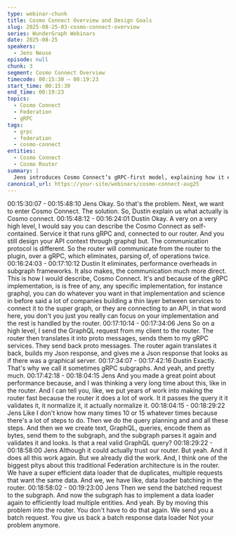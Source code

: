 ```yaml
---
type: webinar-chunk
title: Cosmo Connect Overview and Design Goals
slug: 2025-08-25-03-cosmo-connect-overview
series: WunderGraph Webinars
date: 2025-08-25
speakers:
  - Jens Neuse
episode: null
chunk: 3
segment: Cosmo Connect Overview
timecode: 00:15:30 – 00:19:23
start_time: 00:15:30
end_time: 00:19:23
topics:
  - Cosmo Connect
  - Federation
  - gRPC
tags:
  - grpc
  - federation
  - cosmo-connect
entities:
  - Cosmo Connect
  - Cosmo Router
summary: |
  Jens introduces Cosmo Connect’s gRPC-first model, explaining how it eliminates redundant parsing, improves batching, and simplifies federation workflows. This section positions Connect as a pragmatic alternative to GraphQL-only subgraphs.
canonical_url: https://your-site/webinars/cosmo-connect-aug25
---
```



00:15:30:07 - 00:15:48:10
Jens
Okay. So that's the problem. Next, we want to enter Cosmo Connect. The solution. So, Dustin
explain us what actually is Cosmo connect.
00:15:48:12 - 00:16:24:01
Dustin
Okay. A very on a very high level, I would say you can describe the Cosmo Connect as
self-contained. Service it that runs gRPC and, connected to our router. And you still design your
API context through graphql but. The communication protocol is different. So the router will
communicate from the router to the plugin, over a gRPC, which eliminates, parsing of, of
operations twice.
00:16:24:03 - 00:17:10:12
Dustin
It eliminates, performance overheads in subgraph frameworks. It also makes, the
communication much more direct. This is how I would describe, Cosmo Connect. It's and
because of the gRPC implementation, is is free of any, any specific implementation, for instance
graphql, you can do whatever you want in that implementation and science in before said a lot
of companies building a thin layer between services to connect it to the super graph, or they are
connecting to an API, in that word here, you don't you just you really can focus on your
implementation and the rest is handled by the router.
00:17:10:14 - 00:17:34:06
Jens
So on a high level, I send the GraphQL request from my client to the router. The router then
translates it into proto messages, sends them to my gRPC services. They send back proto
messages. The router again translates it back, builds my Json response, and gives me a Json
response that looks as if there was a graphical server.
00:17:34:07 - 00:17:42:16
Dustin
Exactly. That's why we call it sometimes gRPC subgraphs. And yeah, and pretty much.
00:17:42:18 - 00:18:04:15
Jens
And you made a great point about performance because, and I was thinking a very long time
about this, like in the router. And I can tell you, like, we put years of work into making the router
fast because the router it does a lot of work. It it passes the query it it validates it, it normalize it,
it actually normalize it.
00:18:04:15 - 00:18:29:22
Jens
Like I don't know how many times 10 or 15 whatever times because there's a lot of steps to do.
Then we do the query planning and and all these steps. And then we we create text, GraphQL,
queries, encode them as bytes, send them to the subgraph, and the subgraph parses it again
and validates it and looks. Is that a real valid GraphQL query?
00:18:29:22 - 00:18:58:00
Jens
Although it could actually trust our router. But yeah. And it does all this work again. But we
already did the work. And, I think one of the biggest pitys about this traditional Federation
architecture is in the router. We have a super efficient data loader that de duplicates, multiple
requests that want the same data. And we, we have like, data loader batching in the router.
00:18:58:02 - 00:19:23:00
Jens
Then we send the batched request to the subgraph. And now the subgraph has to implement a
data loader again to efficiently load multiple entities. And yeah. By by moving this problem into
the router. You don't have to do that again. We send you a batch request. You give us back a
batch response data loader Not your problem anymore.